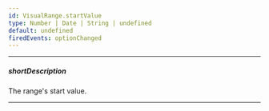 ```yaml
---
id: VisualRange.startValue
type: Number | Date | String | undefined
default: undefined
firedEvents: optionChanged
---
```

---
##### shortDescription
The range's start value.

---
